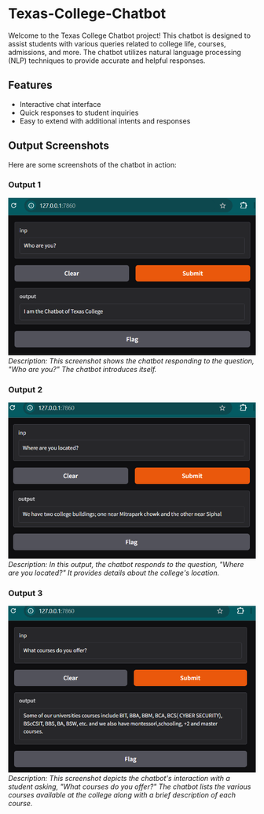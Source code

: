 # Texas-College-Chatbot

Welcome to the Texas College Chatbot project! This chatbot is designed to assist students with various queries related to college life, courses, admissions, and more. The chatbot utilizes natural language processing (NLP) techniques to provide accurate and helpful responses.

## Features

- Interactive chat interface
- Quick responses to student inquiries
- Easy to extend with additional intents and responses

## Output Screenshots

Here are some screenshots of the chatbot in action:

### Output 1
![Output 1](op1.png)
*Description: This screenshot shows the chatbot responding to the question, "Who are you?" The chatbot introduces itself.*

### Output 2
![Output 2](op2.png)
*Description: In this output, the chatbot responds to the question, "Where are you located?" It provides details about the college's location.*

### Output 3
![Output 3](op3.png)
*Description: This screenshot depicts the chatbot's interaction with a student asking, "What courses do you offer?" The chatbot lists the various courses available at the college along with a brief description of each course.*
